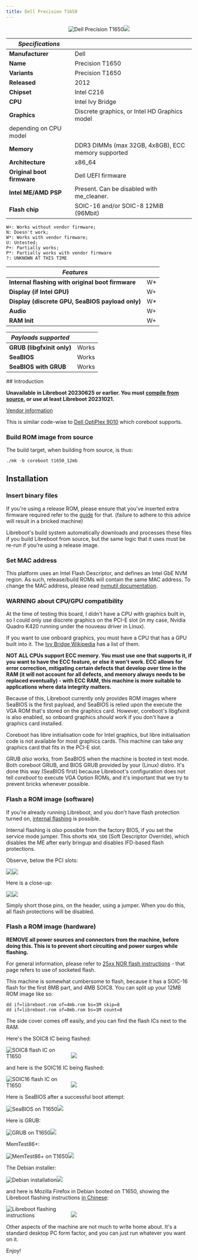 ```yaml
---
title: Dell Precision T1650
---
```


<div class="specs">
<center>
<img tabindex=1 alt="Dell Precision T1650" class="p" src="https://av.libreboot.org/t1650/t1650.jpg" /><span class="f"><img src="https://av.libreboot.org/t1650/t1650.jpg" /></span>
</center>

| ***Specifications***       |                                                |
|----------------------------|------------------------------------------------|
| **Manufacturer**           | Dell                                           |
| **Name**                   | Precision T1650                                |
| **Variants**               | Precision T1650                                |
| **Released**               | 2012                                           |
| **Chipset**                | Intel C216                                     |
| **CPU**                    | Intel Ivy Bridge                               |
| **Graphics**               | Discrete graphics, or Intel HD Graphics model
                               depending on CPU model                         | 
| **Memory**                 | DDR3 DIMMs (max 32GB, 4x8GB), ECC memory supported    |
| **Architecture**           | x86\_64                                         |
| **Original boot firmware** | Dell UEFI firmware                             |
| **Intel ME/AMD PSP**       | Present. Can be disabled with me\_cleaner.      |
| **Flash chip**             | SOIC-16 and/or SOIC-8 12MiB (96Mbit)           |


```
W+: Works without vendor firmware; 
N: Doesn't work; 
W*: Works with vendor firmware; 
U: Untested; 
P+: Partially works; 
P*: Partially works with vendor firmware
?: UNKNOWN AT THIS TIME
```

| ***Features***                                    |    |
|---------------------------------------------------|----|
| **Internal flashing with original boot firmware** | W*  |
| **Display (if Intel GPU)**                        | W+ |
| **Display (discrete GPU, SeaBIOS payload only)**  | W* |
| **Audio**                                         | W+ |
| **RAM Init**                                      | W+ |

| ***Payloads supported***   |           |
|----------------------------|-----------|
| **GRUB (libgfxinit only)** | Works     |
| **SeaBIOS**                | Works     |
| **SeaBIOS with GRUB**      | Works     |
</div>
## Introduction

**Unavailable in Libreboot 20230625 or earlier. You must [compile from
source](../build/), or use at least Libreboot 20231021.**

[Vendor information](https://i.dell.com/sites/csdocuments/Shared-Content_data-Sheets_Documents/en/uk/Dell_Precision_T1650_Spec_Sheet.pdf)

This is similar code-wise to [Dell
OptiPlex 9010](https://doc.coreboot.org/motherboard/dell/optiplex_9010.html)
which coreboot supports.

### Build ROM image from source

The build target, when building from source, is thus:

	./mk -b coreboot t1650_12mb

## Installation

### Insert binary files

If you're using a release ROM, please ensure that you've inserted extra firmware
required refer to the [guide](../install/ivy_has_common) for that. (failure
to adhere to this advice will result in a bricked machine)

Libreboot's build system automatically downloads and processes these files if
you build Libreboot from source, but the same logic that it uses must be re-run
if you're using a release image.

### Set MAC address

This platform uses an Intel Flash Descriptor, and defines an Intel GbE NVM
region. As such, release/build ROMs will contain the same MAC address. To
change the MAC address, please read [nvmutil documentation](../install/nvmutil).

### WARNING about CPU/GPU compatibility

At the time of testing this board, I didn't have a CPU with graphics built in,
so I could only use discrete graphics on the PCI-E slot (in my case, Nvidia
Quadro K420 running under the nouveau driver in Linux).

If you want to use onboard graphics, you must have a CPU that has a GPU built
into it. The [Ivy Bridge
Wikipedia](https://en.wikipedia.org/wiki/Ivy_Bridge_(microarchitecture)) has a
list of them.

**NOT ALL CPUs support ECC memory. You must use one that supports it, if you
want to have the ECC feature, or else it won't work. ECC allows for error
correction, mitigating certain defects that develop over time in the RAM (it
will not account for all defects, and memory always needs to be replaced
eventually) - with ECC RAM, this machine is more suitable to applications where
data integrity matters.**

Because of this, Libreboot currently only provides ROM images where SeaBIOS
is the first payload, and SeaBIOS is relied upon the execute the VGA ROM that's
stored on the graphics card. However, coreboot's libgfxinit is also enabled,
so onboard graphics *should* work if you don't have a graphics card installed.

Coreboot has libre initialisation code for Intel graphics, but libre
initialisation code is not available for most graphics cards. This machine can
take any graphics card that fits in the PCI-E slot.

GRUB *also* works, from SeaBIOS when the machine is booted in text mode. Both
coreboot GRUB, and BIOS GRUB provided by your (Linux) distro. It's done this
way (SeaBIOS first) because Libreboot's configuration does not tell *coreboot*
to execute VGA Option ROMs, and it's important that we try to prevent bricks
whenever possible.

### Flash a ROM image (software)

If you're already running Libreboot, and you don't have flash protection
turned on, [internal flashing](../install/) is possible.

Internal flashing is *also* possible from the factory BIOS, if you set the
service mode jumper. This shorts `HDA_SDO` (Soft Descriptor Override), which
disables the ME after early bringup and disables IFD-based flash protections.

Observe, below the PCI slots:

<img tabindex=1 style="max-width:35%;" src="https://av.libreboot.org/t1650/t1650_motherboard.jpg" /><span class="f"><img src="https://av.libreboot.org/t1650/t1650_motherboard.jpg" /></span>

Here is a close-up:

<img tabindex=1 style="max-width:35%;" src="https://av.libreboot.org/t1650/t1650_service_mode.jpg" /><span class="f"><img src="https://av.libreboot.org/t1650/t1650_service_mode.jpg" /></span>

Simply short those pins, on the header, using a jumper. When you do this, all
flash protections will be disabled.

### Flash a ROM image (hardware)

**REMOVE all power sources and connectors from the machine, before doing this.
This is to prevent short circuiting and power surges while flashing.**

For general information, please refer to [25xx NOR flash
instructions](../install/spi) - that page refers to use of socketed flash.

This machine is somewhat cumbersome to flash, because it has a SOIC-16 flash
for the first 8MB part, and 4MB SOIC8. You can split up your 12MB ROM image
like so:

	dd if=libreboot.rom of=4mb.rom bs=1M skip=8
	dd if=libreboot.rom of=8mb.rom bs=1M count=8

The side cover comes off easily, and you can find the flash ICs next to the RAM.

Here's the SOIC8 IC being flashed:

<img tabindex=1 alt="SOIC8 flash IC on T1650" style="max-width:35%" src="https://av.libreboot.org/t1650/t1650_soic8.jpg" /><span class="f"><img src="https://av.libreboot.org/t1650/t1650_soic8.jpg" /></span>

and here is the SOIC16 IC being flashed:

<img tabindex=1 alt="SOIC16 flash IC on T1650" style="max-width:35%" src="https://av.libreboot.org/t1650/t1650_soic16.jpg" /><span class="f"><img src="https://av.libreboot.org/t1650/t1650_soic16.jpg" /></span>

Here is SeaBIOS after a successful boot attempt:

<img tabindex=1 alt="SeaBIOS on T1650" style="max-width:35%" src="https://av.libreboot.org/t1650/t1650_seabios.jpg" /><span class="f"><img src="https://av.libreboot.org/t1650/t1650_seabios.jpg" /></span>

Here is GRUB:

<img tabindex=1 alt="GRUB on T1650" style="max-width:35%" src="https://av.libreboot.org/t1650/t1650_grub.jpg" /><span class="f"><img src="https://av.libreboot.org/t1650/t1650_grub.jpg" /></span>

MemTest86+:

<img tabindex=1 alt="MemTest86+ on T1650" style="max-width:35%" src="https://av.libreboot.org/t1650/t1650_memtest86plus.jpg" /><span class="f"><img src="https://av.libreboot.org/t1650/t1650_memtest86plus.jpg" /></span>

The Debian installer:

<img tabindex=1 alt="Debian installation" style="max-width:35%" src="https://av.libreboot.org/t1650/t1650_debian_installer.jpg" /><span class="f"><img src="https://av.libreboot.org/t1650/t1650_debian_installer.jpg" /></span>

and here is Mozilla Firefox in Debian booted on T1650, showing the Libreboot
flashing instructions [in Chinese](../install/spi.zh-cn):

<img tabindex=1 alt="Libreboot flashing instructions" style="max-width:35%" src="https://av.libreboot.org/t1650/t1650_libreboot_website.jpg" /><span class="f"><img src="https://av.libreboot.org/t1650/t1650_libreboot_website.jpg" /></span>

Other aspects of the machine are not much to write home about. It's a standard
desktop PC form factor, and you can just run whatever you want on it.

Enjoy!

